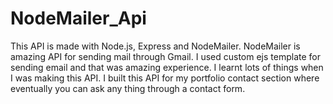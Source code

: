 # NodeMailer_Api
This API is made with Node.js, Express and NodeMailer. NodeMailer is amazing API for sending mail through Gmail.
I used custom ejs template for sending email and that was amazing experience. I learnt lots of things when I was making this API. I built this API for my portfolio contact section where eventually you can ask any thing through a contact form.
